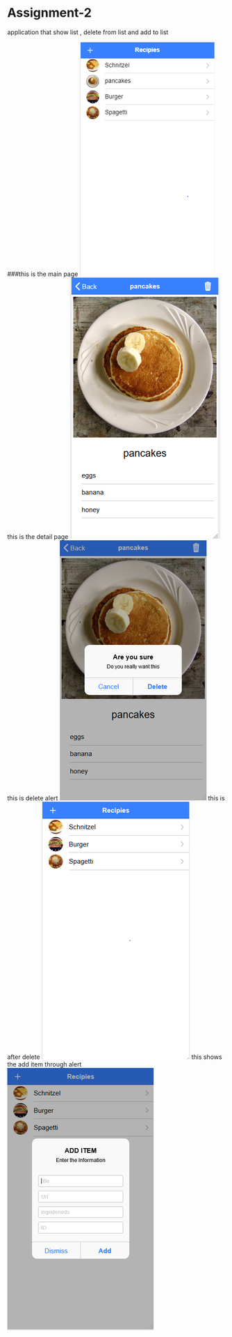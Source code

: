 # Assignment-2
application that show list , delete from list and add to list

###this is the main page
<img src="mainpage.PNG" >
this is the detail page
<img src="itempage.PNG" >
this is delete alert
<img src="deletealert.PNG" >
this is after delete
<img src="afterdelete.PNG" >
this shows the add item through alert
<img src="additem.PNG" >

